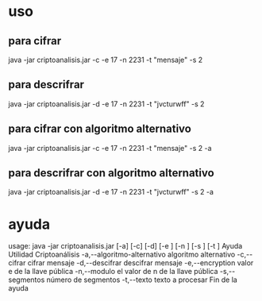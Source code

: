 # uso
## para cifrar
java -jar criptoanalisis.jar -c -e 17 -n 2231 -t "mensaje" -s 2

## para descrifrar
java -jar criptoanalisis.jar -d -e 17 -n 2231 -t "jvcturwff" -s 2

## para cifrar con algoritmo alternativo
java -jar criptoanalisis.jar -c -e 17 -n 2231 -t "mensaje" -s 2 -a

## para descrifrar con algoritmo alternativo
java -jar criptoanalisis.jar -d -e 17 -n 2231 -t "jvcturwff" -s 2 -a

# ayuda
usage: java -jar criptoanalisis.jar [-a] [-c] [-d] [-e <arg>] [-n <arg>] [-s
       <arg>] [-t <arg>]
Ayuda Utilidad Criptoanálisis
     -a,--algoritmo-alternativo   algoritmo alternativo
     -c,--cifrar                  cifrar mensaje
     -d,--descifrar               descifrar mensaje
     -e,--encryption <arg>        valor e de la llave pública
     -n,--modulo <arg>            el valor de n de la llave pública
     -s,--segmentos <arg>         número de segmentos
     -t,--texto <arg>             texto a procesar
Fin de la ayuda
